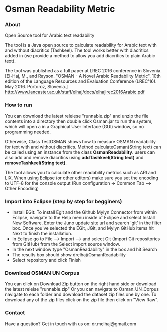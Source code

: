 # Osman Readability Metric

<h3>About</h3>
Open Source tool for Arabic text readability

The tool is a Java open source to calculate readability for Arabic text with and without diacritics (Tashkeel). 
The tool works better with diacritics added in (we provide a method to allow you add diacritics to plain Arabic text).

The tool was published as a full paper at LREC 2016 conference in Slovenia.
[El-Haj, M., and Rayson. "OSMAN - A Novel Arabic Readability Metric". 10th edition of the Language Resources and Evaluation Conference (LREC'16). May 2016. Portoroz, Slovenia.]
http://www.lancaster.ac.uk/staff/elhaj/docs/elhajlrec2016Arabic.pdf


<h3>How to run</h3>
You can download the latest releiese "runnable.zip" and unzip the file contents into a directory then double click Osman.jar to run the system, which will open a in a Graphical User Interface (GUI) window, so no programming needed.

Otherwise, Class TestOSMAN shows how to measure OSMAN readability for text with and without diacritics.
Method calculateOsman(String text) can be called using an instance from the class <b>OsmanReadability</b>.
users can also add and remove diacritics using <b>addTashkeel(String text)</b> and <b>removeTashkeel(String text)</b>.

The tool allows you to calculate other readability metrics such as ARI and LIX.
When using Eclipse (or other editors) make sure you set the encoding to UTF-8 for the console output (Run configuration -> Common Tab --> Other Encoding)

<h3>Import into Eclipse (step by step for begginers)</h3>
<ul>
<li>Install EGit: To install Egit and the Github Mylyn Connector from within Eclipse, navigate to the Help menu inside of Eclipse and select Install New Software. Enter the Juno update site url and search 'git' in the filter box. Once you've selected the EGit, JGit, and Mylyn GitHub items hit Next to finish the installation.</li>
<li>In Eclipse go to File --> Import --> and select Git (Import Git repositories from GitHub) from the Select import source window.</li>
<li>In the next window type "OsmanReadability" in the box and hit Search</li>
<li>The results box should show drelhaj/OsmanReadability</li>
<li>Select repository and click Finish</li>
</ul>

<h3>Download OSMAN UN Corpus</h3>
You can click on Download Zip button on the right hand side or download the latest releise "runnable.zip"
Or you can navigate to Osman_UN_Corpus navigate to each folder and download the dataset zip files one by one. To download any of the zip files click on the zip file then click on "View Raw".

<h3>Contact</h3>
Have a question? Get in touch with us on: dr.melhaj@gmail.com
